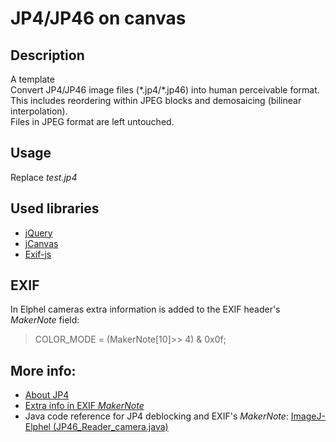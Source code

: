 # JP4/JP46 on canvas
## Description
A template<br/>
Convert JP4/JP46 image files (\*.jp4/\*.jp46) into human perceivable format.<br/>
This includes reordering within JPEG blocks and demosaicing (bilinear interpolation).<br/>
Files in JPEG format are left untouched.
## Usage
Replace <i>test.jp4</i>

## Used libraries
* [jQuery](http://jquery.com) 
* [jCanvas](http://calebevans.me/projects/jcanvas/)
* [Exif-js](https://github.com/exif-js/exif-js)

## EXIF
In Elphel cameras extra information is added to the EXIF header's
<i>MakerNote</i> field:
> COLOR_MODE = (MakerNote[10]>> 4) & 0x0f;

## More info:
* [About JP4](http://wiki.elphel.com/index.php?title=JP4)
* [Extra info in EXIF <i>MakerNote</i>](http://wiki.elphel.com/index.php?title=Exif)
* Java code reference for JP4 deblocking and EXIF's <i>MakerNote</i>: [ImageJ-Elphel (JP46_Reader_camera.java)](https://github.com/Elphel/imagej-elphel/blob/master/src/main/java/JP46_Reader_camera.java)